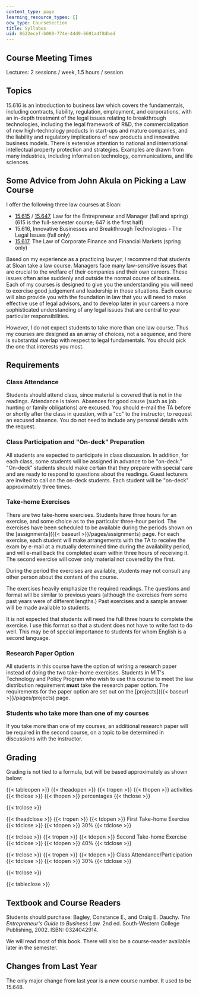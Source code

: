 ```yaml
---
content_type: page
learning_resource_types: []
ocw_type: CourseSection
title: Syllabus
uid: 8622ecef-b080-774e-44d9-6691a4f8dbed
---
```


Course Meeting Times
--------------------

Lectures: 2 sessions / week, 1.5 hours / session

Topics
------

15.616 is an introduction to business law which covers the fundamentals, including contracts, liability, regulation, employment, and corporations, with an in-depth treatment of the legal issues relating to breakthrough technologies, including the legal framework of R&D, the commercialization of new high-technology products in start-ups and mature companies, and the liability and regulatory implications of new products and innovative business models. There is extensive attention to national and international intellectual property protection and strategies. Examples are drawn from many industries, including information technology, communications, and life sciences.

Some Advice from John Akula on Picking a Law Course
---------------------------------------------------

I offer the following three law courses at Sloan:

*   [15.615](/courses/15-615-law-for-the-entrepreneur-and-manager-spring-2003) / [15.647](/courses/15-615-law-for-the-entrepreneur-and-manager-spring-2003), Law for the Entrepreneur and Manager (fall and spring) (615 is the full-semester course; 647 is the first half)
*   15.616, Innovative Businesses and Breakthrough Technologies - The Legal Issues (fall only)
*   [15.617](/courses/15-617-the-law-of-corporate-finance-and-financial-markets-spring-2004), The Law of Corporate Finance and Financial Markets (spring only)

Based on my experience as a practicing lawyer, I recommend that students at Sloan take a law course. Managers face many law-sensitive issues that are crucial to the welfare of their companies and their own careers. These issues often arise suddenly and outside the normal course of business. Each of my courses is designed to give you the understanding you will need to exercise good judgement and leadership in those situations. Each course will also provide you with the foundation in law that you will need to make effective use of legal advisors, and to develop later in your careers a more sophisticated understanding of any legal issues that are central to your particular responsibilities.

However, I do not expect students to take more than one law course. Thus my courses are designed as an array of choices, not a sequence, and there is substantial overlap with respect to legal fundamentals. You should pick the one that interests you most.

Requirements
------------

### Class Attendance

Students should attend class, since material is covered that is not in the readings. Attendance is taken. Absences for good cause (such as job hunting or family obligations) are excused. You should e-mail the TA before or shortly after the class in question, with a "cc" to the instructor, to request an excused absence. You do not need to include any personal details with the request.

### Class Participation and "On-deck" Preparation

All students are expected to participate in class discussion. In addition, for each class, some students will be assigned in advance to be "on-deck." "On-deck" students should make certain that they prepare with special care and are ready to respond to questions about the readings. Guest lecturers are invited to call on the on-deck students. Each student will be "on-deck" approximately three times.

### Take-home Exercises

There are two take-home exercises. Students have three hours for an exercise, and some choice as to the particular three-hour period. The exercises have been scheduled to be available during the periods shown on the [assignments]({{< baseurl >}}/pages/assignments) page. For each exercise, each student will make arrangements with the TA to receive the exam by e-mail at a mutually determined time during the availability period, and will e-mail back the completed exam within three hours of receiving it. The second exercise will cover only material not covered by the first.

During the period the exercises are available, students may not consult any other person about the content of the course.

The exercises heavily emphasize the required readings. The questions and format will be similar to previous years (although the exercises from some past years were of different lengths.) Past exercises and a sample answer will be made available to students.

It is not expected that students will need the full three hours to complete the exercise. I use this format so that a student does not have to write fast to do well. This may be of special importance to students for whom English is a second language.

### Research Paper Option

All students in this course have the option of writing a research paper instead of doing the two take-home exercises. Students in MIT's Technology and Policy Program who wish to use this course to meet the law distribution requirement **must** take the research paper option. The requirements for the paper option are set out on the [projects]({{< baseurl >}}/pages/projects) page.

### Students who take more than one of my courses

If you take more than one of my courses, an additional research paper will be required in the second course, on a topic to be determined in discussions with the instructor.

Grading
-------

Grading is not tied to a formula, but will be based approximately as shown below:

{{< tableopen >}}
{{< theadopen >}}
{{< tropen >}}
{{< thopen >}}
activities
{{< thclose >}}
{{< thopen >}}
percentages
{{< thclose >}}

{{< trclose >}}

{{< theadclose >}}
{{< tropen >}}
{{< tdopen >}}
First Take-home Exercise
{{< tdclose >}}
{{< tdopen >}}
30%
{{< tdclose >}}

{{< trclose >}}
{{< tropen >}}
{{< tdopen >}}
Second Take-home Exercise
{{< tdclose >}}
{{< tdopen >}}
40%
{{< tdclose >}}

{{< trclose >}}
{{< tropen >}}
{{< tdopen >}}
Class Attendance/Participation
{{< tdclose >}}
{{< tdopen >}}
30%
{{< tdclose >}}

{{< trclose >}}

{{< tableclose >}}

Textbook and Course Readers
---------------------------

Students should purchase: Bagley, Constance E., and Craig E. Dauchy. _The Entrepreneur's Guide to Business Law._ 2nd ed. South-Western College Publishing, 2002. ISBN: 0324042914.

We will read most of this book. There will also be a course-reader available later in the semester.

Changes from Last Year
----------------------

The only major change from last year is a new course number. It used to be 15.648.